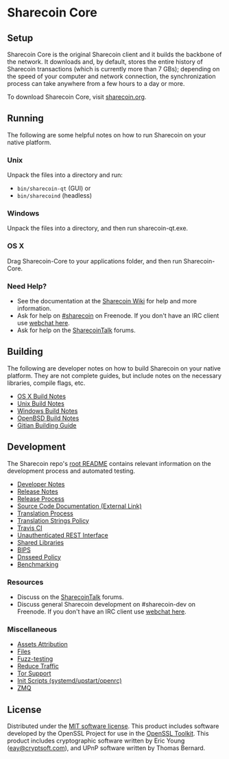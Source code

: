 Sharecoin Core
=============

Setup
---------------------
Sharecoin Core is the original Sharecoin client and it builds the backbone of the network. It downloads and, by default, stores the entire history of Sharecoin transactions (which is currently more than 7 GBs); depending on the speed of your computer and network connection, the synchronization process can take anywhere from a few hours to a day or more.

To download Sharecoin Core, visit [sharecoin.org](https://sharecoin.org).

Running
---------------------
The following are some helpful notes on how to run Sharecoin on your native platform.

### Unix

Unpack the files into a directory and run:

- `bin/sharecoin-qt` (GUI) or
- `bin/sharecoind` (headless)

### Windows

Unpack the files into a directory, and then run sharecoin-qt.exe.

### OS X

Drag Sharecoin-Core to your applications folder, and then run Sharecoin-Core.

### Need Help?

* See the documentation at the [Sharecoin Wiki](https://sharecoin.info/)
for help and more information.
* Ask for help on [#sharecoin](http://webchat.freenode.net?channels=sharecoin) on Freenode. If you don't have an IRC client use [webchat here](http://webchat.freenode.net?channels=sharecoin).
* Ask for help on the [SharecoinTalk](https://sharecointalk.io/) forums.

Building
---------------------
The following are developer notes on how to build Sharecoin on your native platform. They are not complete guides, but include notes on the necessary libraries, compile flags, etc.

- [OS X Build Notes](build-osx.md)
- [Unix Build Notes](build-unix.md)
- [Windows Build Notes](build-windows.md)
- [OpenBSD Build Notes](build-openbsd.md)
- [Gitian Building Guide](gitian-building.md)

Development
---------------------
The Sharecoin repo's [root README](/README.md) contains relevant information on the development process and automated testing.

- [Developer Notes](developer-notes.md)
- [Release Notes](release-notes.md)
- [Release Process](release-process.md)
- [Source Code Documentation (External Link)](https://dev.visucore.com/sharecoin/doxygen/)
- [Translation Process](translation_process.md)
- [Translation Strings Policy](translation_strings_policy.md)
- [Travis CI](travis-ci.md)
- [Unauthenticated REST Interface](REST-interface.md)
- [Shared Libraries](shared-libraries.md)
- [BIPS](bips.md)
- [Dnsseed Policy](dnsseed-policy.md)
- [Benchmarking](benchmarking.md)

### Resources
* Discuss on the [SharecoinTalk](https://sharecointalk.io/) forums.
* Discuss general Sharecoin development on #sharecoin-dev on Freenode. If you don't have an IRC client use [webchat here](http://webchat.freenode.net/?channels=sharecoin-dev).

### Miscellaneous
- [Assets Attribution](assets-attribution.md)
- [Files](files.md)
- [Fuzz-testing](fuzzing.md)
- [Reduce Traffic](reduce-traffic.md)
- [Tor Support](tor.md)
- [Init Scripts (systemd/upstart/openrc)](init.md)
- [ZMQ](zmq.md)

License
---------------------
Distributed under the [MIT software license](/COPYING).
This product includes software developed by the OpenSSL Project for use in the [OpenSSL Toolkit](https://www.openssl.org/). This product includes
cryptographic software written by Eric Young ([eay@cryptsoft.com](mailto:eay@cryptsoft.com)), and UPnP software written by Thomas Bernard.
